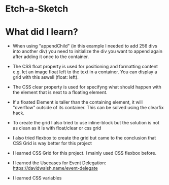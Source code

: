 # Etch-a-Sketch

# What did I learn?
- When using "appendChild" (in this example I needed to add 256 divs into another div) you need to initialize the div you want to append again after adding it once to the container.

- The CSS float property is used for positioning and formatting content e.g. let an image float left to the text in a container. You can display a grid with this aswell (float: left).
- The CSS clear property is used for specifyng what should happen with the element that is next to a floating element.
- If a floated Element is taller than the containing element, it will "overflow" outside of its container. This can be solved using the clearfix hack.

- To create the grid I also tried to use inline-block but the solution is not as clean as it is with float/clear or css grid

- I also tried flexbox to create the grid but came to the conclusion that CSS Grid is way better for this project

- I learned CSS Grid for this project. I mainly used CSS flexbox before.

- I learned the Usecases for Event Delegation: https://davidwalsh.name/event-delegate

- I learned CSS variables
